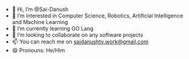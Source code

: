 - 👋 Hi, I’m @Sai-Danush
- 👀 I’m interested in Computer Science, Robotics, Artificial Intelligence and Machine Learning
- 🌱 I’m currently learning GO Lang
- 💞️ I’m looking to collaborate on any software projects
- 📫 You can reach me on saidanushtv.work@gmail.com
- 😄 Pronouns: He/Him
